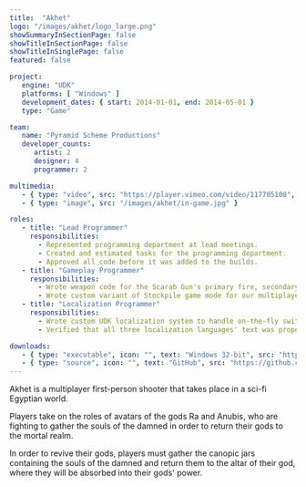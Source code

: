 ```yaml
---
title:  "Akhet"
logo: "/images/akhet/logo_large.png"
showSummaryInSectionPage: false
showTitleInSectionPage: false
showTitleInSinglePage: false
featured: false

project:
   engine: "UDK"
   platforms: [ "Windows" ]
   development_dates: { start: 2014-01-01, end: 2014-05-01 }
   type: "Game"

team:
   name: "Pyramid Scheme Productions"
   developer_counts:
      artist: 2
      designer: 4
      programmer: 2

multimedia:
   - { type: "video", src: "https://player.vimeo.com/video/117705100", width: 640, height: 291 }
   - { type: "image", src: "/images/akhet/in-game.jpg" }

roles:
   - title: "Lead Programmer"
     responsibilities:
       - Represented programming department at lead meetings.
       - Created and estimated tasks for the programming department.
       - Approved all code before it was added to the builds.
   - title: "Gameplay Programmer"
     responsibilities:
       - Wrote weapon code for the Scarab Gun's primary fire, secondary fire, and trap zones.
       - Wrote custom variant of Stockpile game mode for our multiplayer map.
   - title: "Localization Programmer"
     responsibilities:
       - Wrote custom UDK localization system to handle on-the-fly switching of text language.
       - Verified that all three localization languages' text was properly sized and formatted in-game.

downloads:
   - { type: "executable", icon: "", text: "Windows 32-bit", src: "https://drive.google.com/file/d/0B_hCCMt-RLjed0kxeHgyZTV4VmM/view?usp=sharing" }
   - { type: "source", icon: "", text: "GitHub", src: "https://github.com/vingenuity/akhet-source" }
---
```


Akhet is a multiplayer first-person shooter that takes place in a sci-fi Egyptian world.

<!--more-->

Players take on the roles of avatars of the gods Ra and Anubis, who are fighting to gather the souls of the damned in order to return their gods to the mortal realm.

In order to revive their gods, players must gather the canopic jars containing the souls of the damned and return them to the altar of their god, where they will be absorbed into their gods' power.